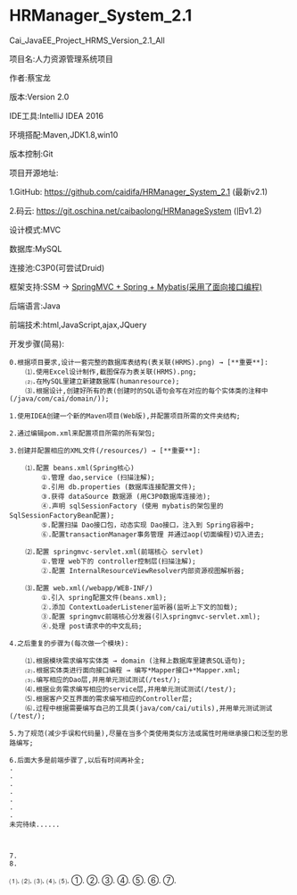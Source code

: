 # HRManager_System_2.1
Cai_JavaEE_Project_HRMS_Version_2.1_All

项目名:人力资源管理系统项目

  作者:蔡宝龙
  
  版本:Version 2.0
  
IDE工具:IntelliJ IDEA 2016

环境搭配:Maven,JDK1.8,win10

版本控制:Git

项目开源地址:

1.GitHub: https://github.com/caidifa/HRManager_System_2.1 (最新v2.1)

2.码云: https://git.oschina.net/caibaolong/HRManageSystem (旧v1.2)
    
设计模式:MVC

数据库:MySQL

连接池:C3P0(可尝试Druid)

框架支持:SSM → [SpringMVC + Spring + Mybatis(采用了面向接口编程)](可尝试SSH)

后端语言:Java

前端技术:html,JavaScript,ajax,JQuery

开发步骤(简易):

    0.根据项目要求,设计一套完整的数据库表结构(表关联(HRMS).png) → [**重要**]:
        ⑴.使用Excel设计制作,截图保存为表关联(HRMS).png;
        ⑵.在MySQL里建立新建数据库(humanresource);
        ⑶.根据设计,创建好所有的表(创建时的SQL语句会写在对应的每个实体类的注释中(/java/com/cai/domain/));

    1.使用IDEA创建一个新的Maven项目(Web版),并配置项目所需的文件夹结构;

    2.通过编辑pom.xml来配置项目所需的所有架包;

    3.创建并配置相应的XML文件(/resources/) → [**重要**]:

        ⑴.配置 beans.xml(Spring核心)
            ①.管理 dao,service (扫描注解);
            ②.引用 db.properties (数据库连接配置文件);
            ③.获得 dataSource 数据源 (用C3P0数据库连接池);
            ④.声明 sqlSessionFactory (使用 mybatis的架包里的 SqlSessionFactoryBean配置);
            ⑤.配置扫描 Dao接口包，动态实现 Dao接口，注入到 Spring容器中;
            ⑥.配置transactionManager事务管理 并通过aop(切面编程)切入进去;

        ⑵.配置 springmvc-servlet.xml(前端核心 servlet)
            ①.管理 web下的 controller控制层(扫描注解);
            ②.配置 InternalResourceViewResolver内部资源视图解析器;

        ⑶.配置 web.xml(/webapp/WEB-INF/)
            ①.引入 spring配置文件(beans.xml);
            ②.添加 ContextLoaderListener监听器(监听上下文的加载);
            ③.配置 springmvc前端核心分发器(引入springmvc-servlet.xml);
            ④.处理 post请求中的中文乱码;

    4.之后重复的步骤为(每次做一个模块):

        ⑴.根据模块需求编写实体类 → domain (注释上数据库里建表SQL语句);
        ⑵.根据实体类进行面向接口编程 → 编写*Mapper接口+*Mapper.xml;
        ⑶.编写相应的Dao层,并用单元测试测试(/test/);
        ⑷.根据业务需求编写相应的service层,并用单元测试测试(/test/);
        ⑸.根据客户交互界面的需求编写相应的Controller层;
        ⑹.过程中根据需要编写自己的工具类(java/com/cai/utils),并用单元测试测试(/test/);

    5.为了规范(减少手误和代码量),尽量在当多个类使用类似方法或属性时用继承接口和泛型的思路编写;

    6.后面大多是前端步骤了,以后有时间再补全;
    .
    .
    .
    .
    .
    .
    .
    未完待续......



    7.
    8.
⑴.
⑵.
⑶.
⑷.
⑸.
①.
②.
③.
④.
⑤.
⑥.
⑦.









